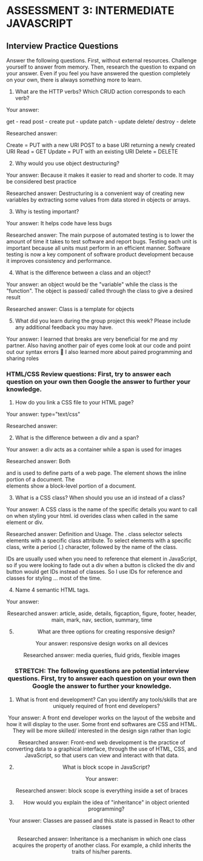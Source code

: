 # ASSESSMENT 3: INTERMEDIATE JAVASCRIPT
## Interview Practice Questions

Answer the following questions. First, without external resources. Challenge yourself to answer from memory. Then, research the question to expand on your answer. Even if you feel you have answered the question completely on your own, there is always something more to learn.

1. What are the HTTP verbs? Which CRUD action corresponds to each verb?

  Your answer:
  
  get - read
  post - create 
  put - update
  patch - update 
  delete/ destroy - delete
  
  

  Researched answer:

Create = PUT with a new URI
          POST to a base URI returning a newly created URI
Read   = GET
Update = PUT with an existing URI
Delete = DELETE


2. Why would you use object destructuring?

  Your answer: Because it makes it easier to read and shorter to code. It may be considered best practice

  Researched answer: Destructuring is a convenient way of creating new variables by extracting some values from data stored in objects or arrays.


3. Why is testing important?

  Your answer: It helps code have less bugs 

  Researched answer: The main purpose of automated testing is to lower the amount of time it takes to test software and report bugs. Testing each unit is important because all units must perform in an efficient manner. Software testing is now a key component of software product development because it improves consistency and performance.



4. What is the difference between a class and an object?

  Your answer: an object would be the "variable" while the class is the "function". The object is passed/ called through the class to give a desired result

  Researched answer: Class is a template for objects


5. What did you learn during the group project this week? Please include any additional feedback you may have.

  Your answer: I learned that breaks are very beneficial for me and my partner. Also having another pair of eyes come look at our code and point out our syntax errors 🙈 I also learned more about paired programming and sharing roles 



### HTML/CSS Review questions: First, try to answer each question on your own then Google the answer to further your knowledge.

1. How do you link a CSS file to your HTML page?

  Your answer: type="text/css"

  Researched answer: <link rel="stylesheet" type="text/css" href="mystyle.css">



2. What is the difference between a div and a span?

  Your answer: a div acts as a container while a span is used for images

  Researched answer: Both <div> and <span> is used to define parts of a web page. The <span> element shows the inline portion of a document. The <div> elements show a block-level portion of a document.




3. What is a CSS class? When should you use an id instead of a class?

  Your answer: A CSS class is the name of the specific details you want to call on when styling your html.  id overides class when called in the same element or div. 

  Researched answer: Definition and Usage. The . class selector selects elements with a specific class attribute. To select elements with a specific class, write a period (.) character, followed by the name of the class.

IDs are usually used when you need to reference that element in JavaScript, so if you were looking to fade out a div when a button is clicked the div and button would get IDs instead of classes. So I use IDs for reference and classes for styling ... most of the time.




4. Name 4 semantic HTML tags.

  Your answer: <form> <main> <element> <footer> <header>

  Researched answer: article, aside, details, figcaption, figure, footer, header, main, mark, nav, section, summary, time


5. What are three options for creating responsive design?

  Your answer: responsive design works on all devices

  Researched answer: media queries, fluid grids, flexible images


### STRETCH: The following questions are potential interview questions. First, try to answer each question on your own then Google the answer to further your knowledge.

1. What is front end development? Can you identify any tools/skills that are uniquely required of front end developers?

  Your answer: A front end developer works on the layout of the website and how it will display to the user. Some front end softwares are CSS and HTML. They will be more skilled/ interested in the design sign rather than logic

  Researched answer: Front-end web development is the practice of converting data to a graphical interface, through the use of HTML, CSS, and JavaScript, so that users can view and interact with that data. 



2. What is block scope in JavaScript?

  Your answer:

  Researched answer: block scope is everything inside a set of braces


3. How would you explain the idea of "inheritance" in object oriented programming?

  Your answer: Classes are passed and this.state is passed in React to other classes

  Researched answer: Inheritance is a mechanism in which one class acquires the property of another class. For example, a child inherits the traits of his/her parents.

